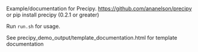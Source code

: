 Example/documentation for Precipy. https://github.com/ananelson/precipy or pip install precipy (0.2.1 or greater)

Run `run.sh` for usage.

See precipy_demo_output/template_documentation.html for template documentation
